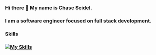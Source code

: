 ### Hi there 👋 My name is Chase Seidel.
### I am a software engineer focused on full stack development.

### Skills
### [![My Skills](https://skillicons.dev/icons?i=ts,mysql,postgresql,react,nodejs,mongodb,git,html,css&perline=5)](https://skillicons.dev)

<!--
**chaseseidel/chaseseidel** is a ✨ _special_ ✨ repository because its `README.md` (this file) appears on your GitHub profile.

Here are some ideas to get you started:

- 🔭 I’m currently working on ...
- 🌱 I’m currently learning ...
- 👯 I’m looking to collaborate on ...
- 🤔 I’m looking for help with ...
- 💬 Ask me about ...
- 📫 How to reach me: ...
- 😄 Pronouns: ...
- ⚡ Fun fact: ...
-->
